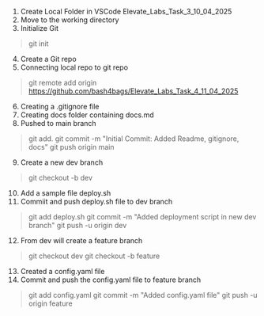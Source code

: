 1. Create Local Folder in VSCode Elevate_Labs_Task_3_10_04_2025
2. Move to the working directory
3. Initialize Git
> git init
4. Create a Git repo
5. Connecting local repo to git repo
> git remote add origin https://github.com/bash4bags/Elevate_Labs_Task_4_11_04_2025
6. Creating a .gitignore file
7. Creating docs folder containing docs.md
8. Pushed to main branch
> git add.
> git commit -m "Initial Commit: Added Readme, gitignore, docs"
> git push origin main
9. Create a new dev branch
> git checkout -b dev
10. Add a sample file deploy.sh
11. Commiit and push deploy.sh file to dev branch
> git add deploy.sh
> git commit -m "Added deployment script in new dev branch"
> git push -u origin dev
12. From dev will create a feature branch
> git checkout dev
> git checkout -b feature
13. Created a config.yaml file
14. Commit and push the config.yaml file to feature branch
> git add config.yaml
> git commit -m "Added config.yaml file"
> git push -u origin feature
